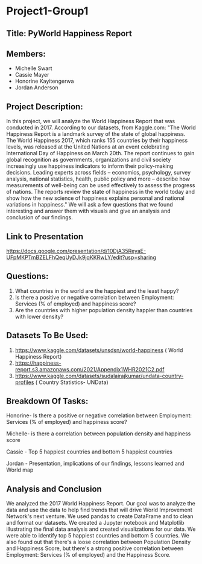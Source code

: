 # Project1-Group1

## Title: PyWorld Happiness Report

## Members:
- Michelle Swart
- Cassie Mayer
- Honorine Kayitengerwa
- Jordan Anderson

## Project Description:
In this project, we will analyze the World Happiness Report that was conducted in 2017. According to our datasets, from Kaggle.com: "The World Happiness Report is a landmark survey of the state of global happiness. The World Happiness 2017, which ranks 155 countries by their happiness levels, was released at the United Nations at an event celebrating International Day of Happiness on March 20th. The report continues to gain global recognition as governments, organizations and civil society increasingly use happiness indicators to inform their policy-making decisions. Leading experts across fields – economics, psychology, survey analysis, national statistics, health, public policy and more – describe how measurements of well-being can be used effectively to assess the progress of nations. The reports review the state of happiness in the world today and show how the new science of happiness explains personal and national variations in happiness."
We will ask a few questions that we found interesting and answer them with visuals and give an analysis and conclusion of our findings.

## Link to Presentation
https://docs.google.com/presentation/d/10DjA35ReyaE-UFpMKPTmBZELFhQeqUyDJk9jqKKRwLY/edit?usp=sharing

## Questions:
1. What countries in the world are the happiest and the least happy?
2. Is there a positive or negative correlation between Employment: Services (% of employed) and happiness score?
3. Are the countries with higher population density happier than countries with lower density?

## Datasets To Be Used: 
1. https://www.kaggle.com/datasets/unsdsn/world-happiness  ( World Happiness Report)
2. https://happiness-report.s3.amazonaws.com/2021/Appendix1WHR2021C2.pdf
3. https://www.kaggle.com/datasets/sudalairajkumar/undata-country-profiles ( Country Statistics- UNData)

## Breakdown Of Tasks:

Honorine- Is there a positive or negative correlation between Employment: Services (% of employed) and happiness score?

Michelle- is there a correlation between population density and happiness score

Cassie - Top 5 happiest countries and bottom 5 happiest countries

Jordan - Presentation, implications of our findings, lessons learned and World map


## Analysis and Conclusion

We analyzed the 2017 World Happiness Report. Our goal was to analyze the data and use the data to help find trends that will drive World Improvement Network's next venture. We used pandas to create DataFrame and to clean and format our datasets. We created a Jupyter notebook and Matplotlib illustrating the final data analysis and created visualizations for our data. We were able to identify top 5 happiest countries and bottom 5 countries. We also found out that there's a loose correlation between Population Density and Happiness Score, but there's a strong positive correlation between Employment: Services (% of employed) and the Happiness Score.
